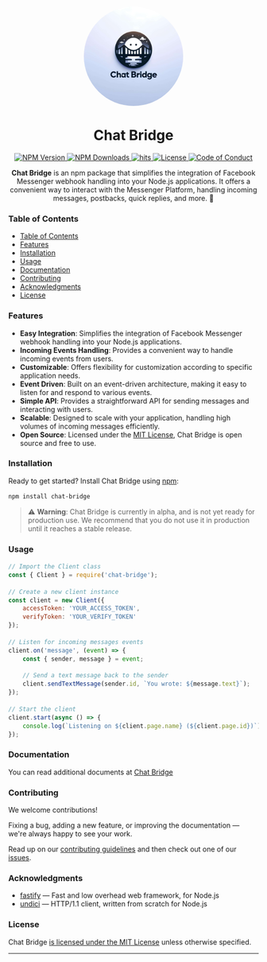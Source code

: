 <div align="center" id="about">
    <img src="https://raw.githubusercontent.com/BadEnd777/Chat-Bridge/main/.github/assets/logo.png" alt="Chat Bridge Logo" style="width: 200px; height: 200px; border-radius: 50%;">
    <h1>Chat Bridge</h1>
    <a href="https://www.npmjs.com/package/chat-bridge">
        <img src="https://img.shields.io/npm/v/chat-bridge" alt="NPM Version">
    </a>
    <a href="https://www.npmjs.com/package/chat-bridge">
        <img src="https://img.shields.io/npm/dt/chat-bridge" alt="NPM Downloads">
    </a>
    <a href="https://github.com/BadEnd777/Chat-Bridge">
        <img src="https://hits.seeyoufarm.com/api/count/incr/badge.svg?url=https%3A%2F%2Fgithub.com%2FBadEnd777%2FChat-Bridge&count_bg=%2379C83D&title_bg=%23555555&icon=&icon_color=%23E7E7E7&title=visit&edge_flat=false" alt="hits">
    </a>
    <a href="https://github.com/BadEnd777/Chat-Bridge/LICENSE">
        <img src="https://img.shields.io/github/license/BadEnd777/Chat-Bridge" alt="License">
    </a>
    <a href="https://github.com/BadEnd777/Chat-Bridge/CODE_OF_CONDUCT.md">
        <img src="https://img.shields.io/badge/Contributor%20Covenant-2.1-4baaaa.svg" alt="Code of Conduct">
    </a>
    <p><strong>Chat Bridge</strong> is an npm package that simplifies the integration of Facebook Messenger webhook handling into your Node.js applications. It offers a convenient way to interact with the Messenger Platform, handling incoming messages, postbacks, quick replies, and more. 🚀</p>
</div>

### Table of Contents

-   [Table of Contents](#table-of-contents)
-   [Features](#features)
-   [Installation](#installation)
-   [Usage](#usage)
-   [Documentation](#documentation)
-   [Contributing](#contributing)
-   [Acknowledgments](#acknowledgments)
-   [License](#license)

### Features

-   **Easy Integration**: Simplifies the integration of Facebook Messenger webhook handling into your Node.js applications.
-   **Incoming Events Handling**: Provides a convenient way to handle incoming events from users.
-   **Customizable**: Offers flexibility for customization according to specific application needs.
-   **Event Driven**: Built on an event-driven architecture, making it easy to listen for and respond to various events.
-   **Simple API**: Provides a straightforward API for sending messages and interacting with users.
-   **Scalable**: Designed to scale with your application, handling high volumes of incoming messages efficiently.
-   **Open Source**: Licensed under the [MIT License](LICENSE), Chat Bridge is open source and free to use.

### Installation

Ready to get started? Install Chat Bridge using [npm](https://www.npmjs.com/):

```bash
npm install chat-bridge
```

> ⚠️ **Warning**: Chat Bridge is currently in alpha, and is not yet ready for production use. We recommend that you do not use it in production until it reaches a stable release.

### Usage

```js
// Import the Client class
const { Client } = require('chat-bridge');

// Create a new client instance
const client = new Client({
    accessToken: 'YOUR_ACCESS_TOKEN',
    verifyToken: 'YOUR_VERIFY_TOKEN'
});

// Listen for incoming messages events
client.on('message', (event) => {
    const { sender, message } = event;

    // Send a text message back to the sender
    client.sendTextMessage(sender.id, `You wrote: ${message.text}`);
});

// Start the client
client.start(async () => {
    console.log(`Listening on ${client.page.name} (${client.page.id})`);
});
```

### Documentation

You can read additional documents at [Chat Bridge](https://chat-bridge.pages.dev/)

### Contributing

We welcome contributions!

Fixing a bug, adding a new feature, or improving the documentation — we're always happy to see your work.

Read up on our [contributing guidelines](CONTRIBUTING.md) and then check out one of our [issues](https://github.com/BadEnd777/Chat-Bridge/issues).

### Acknowledgments

-   [fastify](https://www.fastify.io/) — Fast and low overhead web framework, for Node.js
-   [undici](https://undici.nodejs.org/) — HTTP/1.1 client, written from scratch for Node.js

### License

Chat Bridge [is licensed under the MIT License](LICENSE) unless otherwise specified.

---

